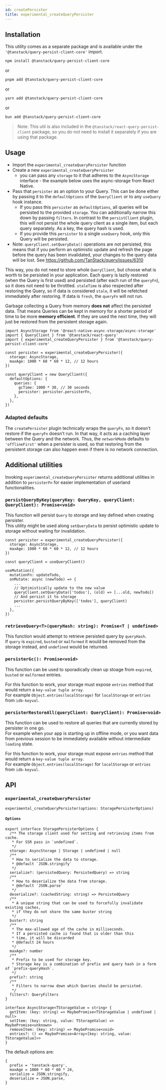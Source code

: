 ```yaml
---
id: createPersister
title: experimental_createQueryPersister
---
```


## Installation

This utility comes as a separate package and is available under the `'@tanstack/query-persist-client-core'` import.

```bash
npm install @tanstack/query-persist-client-core
```

or

```bash
pnpm add @tanstack/query-persist-client-core
```

or

```bash
yarn add @tanstack/query-persist-client-core
```

or

```bash
bun add @tanstack/query-persist-client-core
```

> Note: This util is also included in the `@tanstack/react-query-persist-client` package, so you do not need to install it separately if you are using that package.

## Usage

- Import the `experimental_createQueryPersister` function
- Create a new `experimental_createQueryPersister`
  - you can pass any `storage` to it that adheres to the `AsyncStorage` interface - the example below uses the async-storage from React Native.
- Pass that `persister` as an option to your Query. This can be done either by passing it to the `defaultOptions` of the `QueryClient` or to any `useQuery` hook instance.
  - If you pass this `persister` as `defaultOptions`, all queries will be persisted to the provided `storage`. You can additionally narrow this down by passing `filters`. In contrast to the `persistClient` plugin, this will not persist the whole query client as a single item, but each query separately. As a key, the query hash is used.
  - If you provide this `persister` to a single `useQuery` hook, only this Query will be persisted.
- Note: `queryClient.setQueryData()` operations are not persisted, this means that if you perform an optimistic update and refresh the page before the query has been invalidated, your changes to the query data will be lost. See https://github.com/TanStack/query/issues/6310

This way, you do not need to store whole `QueryClient`, but choose what is worth to be persisted in your application. Each query is lazily restored (when the Query is first used) and persisted (after each run of the `queryFn`), so it does not need to be throttled. `staleTime` is also respected after restoring the Query, so if data is considered `stale`, it will be refetched immediately after restoring. If data is `fresh`, the `queryFn` will not run.

Garbage collecting a Query from memory **does not** affect the persisted data. That means Queries can be kept in memory for a shorter period of time to be more **memory efficient**. If they are used the next time, they will just be restored from the persistent storage again.

```tsx
import AsyncStorage from '@react-native-async-storage/async-storage'
import { QueryClient } from '@tanstack/react-query'
import { experimental_createQueryPersister } from '@tanstack/query-persist-client-core'

const persister = experimental_createQueryPersister({
  storage: AsyncStorage,
  maxAge: 1000 * 60 * 60 * 12, // 12 hours
})

const queryClient = new QueryClient({
  defaultOptions: {
    queries: {
      gcTime: 1000 * 30, // 30 seconds
      persister: persister.persisterFn,
    },
  },
})
```

### Adapted defaults

The `createPersister` plugin technically wraps the `queryFn`, so it doesn't restore if the `queryFn` doesn't run. In that way, it acts as a caching layer between the Query and the network. Thus, the `networkMode` defaults to `'offlineFirst'` when a persister is used, so that restoring from the persistent storage can also happen even if there is no network connection.

## Additional utilities

Invoking `experimental_createQueryPersister` returns additional utilities in addition to `persisterFn` for easier implementation of userland functionalities.

### `persistQueryByKey(queryKey: QueryKey, queryClient: QueryClient): Promise<void>`

This function will persist `Query` to storage and key defined when creating persister.  
This utility might be used along `setQueryData` to persist optimistic update to storage without waiting for invalidation.

```tsx
const persister = experimental_createQueryPersister({
  storage: AsyncStorage,
  maxAge: 1000 * 60 * 60 * 12, // 12 hours
})

const queryClient = useQueryClient()

useMutation({
  mutationFn: updateTodo,
  onMutate: async (newTodo) => {
    ...
    // Optimistically update to the new value
    queryClient.setQueryData(['todos'], (old) => [...old, newTodo])
    // And persist it to storage
    persister.persistQueryByKey(['todos'], queryClient)
    ...
  },
})
```

### `retrieveQuery<T>(queryHash: string): Promise<T | undefined>`

This function would attempt to retrieve persisted query by `queryHash`.  
If `query` is `expired`, `busted` or `malformed` it would be removed from the storage instead, and `undefined` would be returned.

### `persisterGc(): Promise<void>`

This function can be used to sporadically clean up stoage from `expired`, `busted` or `malformed` entries.

For this function to work, your storage must expose `entries` method that would return a `key-value tuple array`.  
For example `Object.entries(localStorage)` for `localStorage` or `entries` from `idb-keyval`.

### `persisterRestoreAll(queryClient: QueryClient): Promise<void>`

This function can be used to restore all queries that are currently stored by persister in one go.  
For example when your app is starting up in offline mode, or you want data from previous session to be immediately available without intermediate `loading` state.

For this function to work, your storage must expose `entries` method that would return a `key-value tuple array`.  
For example `Object.entries(localStorage)` for `localStorage` or `entries` from `idb-keyval`.

## API

### `experimental_createQueryPersister`

```tsx
experimental_createQueryPersister(options: StoragePersisterOptions)
```

#### `Options`

```tsx
export interface StoragePersisterOptions {
  /** The storage client used for setting and retrieving items from cache.
   * For SSR pass in `undefined`.
   */
  storage: AsyncStorage | Storage | undefined | null
  /**
   * How to serialize the data to storage.
   * @default `JSON.stringify`
   */
  serialize?: (persistedQuery: PersistedQuery) => string
  /**
   * How to deserialize the data from storage.
   * @default `JSON.parse`
   */
  deserialize?: (cachedString: string) => PersistedQuery
  /**
   * A unique string that can be used to forcefully invalidate existing caches,
   * if they do not share the same buster string
   */
  buster?: string
  /**
   * The max-allowed age of the cache in milliseconds.
   * If a persisted cache is found that is older than this
   * time, it will be discarded
   * @default 24 hours
   */
  maxAge?: number
  /**
   * Prefix to be used for storage key.
   * Storage key is a combination of prefix and query hash in a form of `prefix-queryHash`.
   */
  prefix?: string
  /**
   * Filters to narrow down which Queries should be persisted.
   */
  filters?: QueryFilters
}

interface AsyncStorage<TStorageValue = string> {
  getItem: (key: string) => MaybePromise<TStorageValue | undefined | null>
  setItem: (key: string, value: TStorageValue) => MaybePromise<unknown>
  removeItem: (key: string) => MaybePromise<void>
  entries?: () => MaybePromise<Array<[key: string, value: TStorageValue]>>
}
```

The default options are:

```tsx
{
  prefix = 'tanstack-query',
  maxAge = 1000 * 60 * 60 * 24,
  serialize = JSON.stringify,
  deserialize = JSON.parse,
}
```
